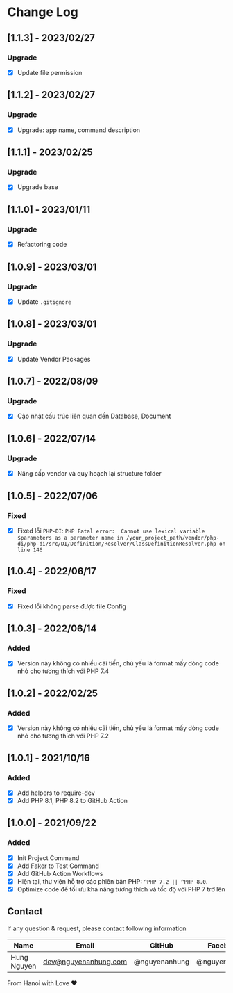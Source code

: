 # Change Log

## [1.1.3] - 2023/02/27

### Upgrade

- [x] Update file permission

## [1.1.2] - 2023/02/27

### Upgrade

- [x] Upgrade: app name, command description

## [1.1.1] - 2023/02/25

### Upgrade

- [x] Upgrade base

## [1.1.0] - 2023/01/11

### Upgrade

- [x] Refactoring code

## [1.0.9] - 2023/03/01

### Upgrade

- [x] Update `.gitignore`

## [1.0.8] - 2023/03/01

### Upgrade

- [x] Update Vendor Packages

## [1.0.7] - 2022/08/09

### Upgrade

- [x] Cập nhật cấu trúc liên quan đến Database, Document

## [1.0.6] - 2022/07/14

### Upgrade

- [x] Nâng cấp vendor và quy hoạch lại structure folder

## [1.0.5] - 2022/07/06

### Fixed

- [x] Fixed
  lỗi `PHP-DI`: `PHP Fatal error:  Cannot use lexical variable $parameters as a parameter name in /your_project_path/vendor/php-di/php-di/src/DI/Definition/Resolver/ClassDefinitionResolver.php on line 146`

## [1.0.4] - 2022/06/17

### Fixed

- [x] Fixed lỗi không parse được file Config

## [1.0.3] - 2022/06/14

### Added

- [x] Version này không có nhiều cải tiến, chủ yếu là format mấy dòng code nhỏ cho tương thích với PHP 7.4

## [1.0.2] - 2022/02/25

### Added

- [x] Version này không có nhiều cải tiến, chủ yếu là format mấy dòng code nhỏ cho tương thích với PHP 7.2

## [1.0.1] - 2021/10/16

### Added

- [x] Add helpers to require-dev
- [x] Add PHP 8.1, PHP 8.2 to GitHub Action

## [1.0.0] - 2021/09/22

### Added

- [x] Init Project Command
- [x] Add Faker to Test Command
- [x] Add GitHub Action Workflows
- [x] Hiện tại, thư viện hỗ trợ các phiên bản PHP: `^PHP 7.2 || ^PHP 8.0`.
- [x] Optimize code để tối ưu khả năng tương thích và tốc độ với PHP 7 trở lên

## Contact

If any question & request, please contact following information

| Name        | Email                | GitHub        | Facebook      |
|-------------|----------------------|---------------|---------------|
| Hung Nguyen | dev@nguyenanhung.com | @nguyenanhung | @nguyenanhung |

From Hanoi with Love ❤️

